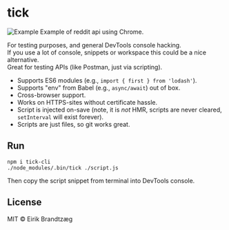 # tick

![Example](https://i.imgur.com/rKXWueE.png)
Example of reddit api using Chrome.

For testing purposes, and general DevTools console hacking.  
If you use a lot of console, snippets or workspace this could be a nice alternative.  
Great for testing APIs (like Postman, just via scripting).

  * Supports ES6 modules (e.g., `import { first } from 'lodash'`).
  * Supports "env" from Babel (e.g., `async/await`) out of box.
  * Cross-browser support.
  * Works on HTTPS-sites without certificate hassle.
  * Script is injected on-save (note, it is *not* HMR, scripts are never cleared, `setInterval` will exist forever).
  * Scripts are just files, so git works great.

## Run

    npm i tick-cli
    ./node_modules/.bin/tick ./script.js

Then copy the script snippet from terminal into DevTools console.

## License

MIT © Eirik Brandtzæg
